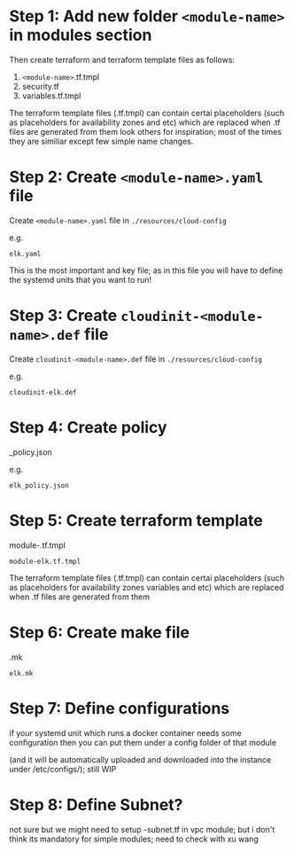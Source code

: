 # Step 1: Add new folder `<module-name>` in modules section

Then create terraform and terraform template files as follows:

1. `<module-name>`.tf.tmpl
2. security.tf
3. variables.tf.tmpl

The terraform template files (.tf.tmpl) can contain certai placeholders (such as placeholders for availability zones and etc) which are replaced when .tf files are generated from them
look others for inspiration; most of the times they are similiar except few simple name changes.

# Step 2: Create `<module-name>.yaml` file

Create `<module-name>.yaml` file in `./resources/cloud-config`

e.g.

`elk.yaml`

This is the most important and key file; as in this file you will have to define the systemd units that you want to run!

# Step 3: Create `cloudinit-<module-name>.def` file

Create `cloudinit-<module-name>.def` file in `./resources/cloud-config`

e.g.

`cloudinit-elk.def`

# Step 4: Create policy

<module-name>_policy.json

e.g.

`elk_policy.json`

# Step 5: Create terraform template

module-<module-name>.tf.tmpl

`module-elk.tf.tmpl`

The terraform template files (.tf.tmpl) can contain certai placeholders (such as placeholders for availability zones variables and etc) which are replaced when .tf files are generated from them

# Step 6: Create make file

<module-name>.mk

`elk.mk`

# Step 7: Define configurations

if your systemd unit which runs a docker container needs some configuration then you can put them under a config folder of that module

(and it will be automatically uploaded and downloaded into the instance under /etc/configs/); still WIP

# Step 8: Define Subnet?

not sure but we might need to setup <module-name>-subnet.tf in vpc module; but i don't think its mandatory for simple modules; need to check with xu wang


